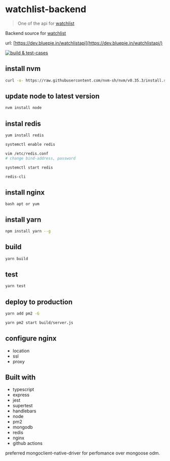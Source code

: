 # watchlist-backend

> One of the api for [watchlist](https://github.com/aghontpi/watchlist)

Backend source for [watchlist](https://github.com/aghontpi/watchlist)

url: [https://dev.bluepie.in/watchlistapi](https://dev.bluepie.in/watchlistapi/)

[![build & test-cases](https://github.com/aghontpi/watchlist-backend/workflows/build%20&%20test-cases/badge.svg)](https://github.com/aghontpi/watchlist-backend/actions)
## install nvm

```bash
curl -o- https://raw.githubusercontent.com/nvm-sh/nvm/v0.35.3/install.sh | bash
```

## update node to latest version

```bash
nvm install node
```

## instal redis

```bash
yum install redis

systemctl enable redis

vim /etc/redis.conf
# change bind-address, password

systemctl start redis

redis-cli
```

## install nginx

`bash apt or yum `

## install yarn

```bash
npm install yarn --g
```

## build

```bash
yarn build
```
## test

```bash
yarn test
```

## deploy to production

```bash
yarn add pm2 -G

yarn pm2 start build/server.js
```

## configure nginx

- location
- ssl
- proxy

## Built with

- typescript
- express
- jest
- supertest
- handlebars
- node
- pm2
- mongodb
- redis
- nginx
- github actions

preferred mongoclient-native-driver for perfomance over mongoose odm.
